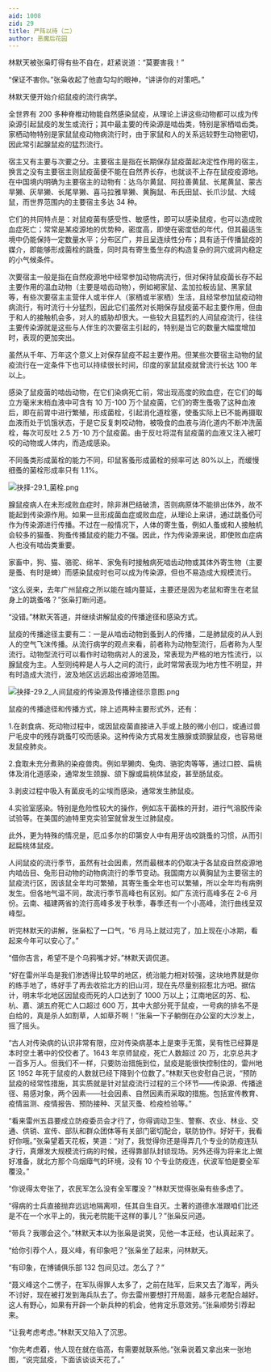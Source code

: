 ```yaml
---
aid: 1008
zid: 29
title: 严阵以待（二）
author: 恶魔后花园
---
```


林默天被张枭盯得有些不自在，赶紧说道：“莫要害我！”

“保证不害你。”张枭收起了他直勾勾的眼神，“讲讲你的对策吧。”

林默天便开始介绍鼠疫的流行病学。

全世界有 200 多种脊椎动物能自然感染鼠疫，从理论上讲这些动物都可以成为传染源引起鼠疫的发生或流行；其中最主要的传染源是啮齿类，特别是家栖啮齿类。家栖动物特别是家鼠鼠疫动物病流行时，由于家鼠和人的关系远较野生动物密切，因此常引起腺鼠疫的猛烈流行。

宿主又有主要与次要之分。主要宿主是指在长期保存鼠疫菌起决定性作用的宿主，换言之没有主要宿主则鼠疫菌便不能在自然界长存，也就谈不上存在鼠疫疫源地。在中国境内明确为主要宿主的动物有：达乌尔黄鼠、阿拉善黄鼠、长尾黄鼠、蒙古旱獭、灰旱獭、长尾旱獭、喜马拉雅旱獭、黄胸鼠、布氏田鼠、长爪沙鼠、大绒鼠，而世界范围内的主要宿主多达 34 种。

它们的共同特点是：对鼠疫菌有感受性、敏感性，即可以感染鼠疫，也可以造成败血症死亡；常常是某疫源地的优势种，密度高，即使在密度低的年代，但其最适生境中仍能保持一定数量水平；分布区广，并且呈连续性分布；具有适于传播鼠疫的媒介，即能够形成菌栓的跳蚤，同时具有寄生蚤生存的构造复杂的洞穴或洞内稳定的小气候条件。

次要宿主一般是指在自然疫源地中经常参加动物病流行，但对保持鼠疫菌长存不起主要作用的温血动物（主要是啮齿动物），例如褐家鼠、孟加拉板齿鼠、黑家鼠等，有些次要宿主主营伴人或半伴人（家栖或半家栖）生活，且经常参加鼠疫动物病流行，有时流行十分猛烈，因此它们虽然对长期保存鼠疫菌不起主要作用，但由于和人的接触机会多，对人的威胁却很大。一些较大且猛烈的人间鼠疫流行，往往主要传染源就是这些与人伴生的次要宿主引起的，特别是当它的数量大幅度增加时，表现的更加突出。

虽然从千年、万年这个意义上对保存鼠疫不起主要作用。但某些次要宿主动物的鼠疫流行在一定条件下也可以持续很长时间，印度的家鼠鼠疫就曾流行长达 100 年以上。

感染了鼠疫菌的啮齿动物，在它们染病死亡前，常出现高度的败血症，在它们的每立方毫米末梢血液中可含有 10 万-100 万个鼠疫菌，它们的寄生蚤吸了这种血液后，即在前胃中进行繁殖，形成菌栓，引起消化道栓塞，使蚤实际上已不能再摄取血液而处于饥饿状态，于是它反复刺咬动物，被吸食的血液与消化道内不断冲洗菌栓，每次可反吐 2.5 万-10 万个鼠疫菌。由于反吐将混有鼠疫菌的血液又注入被叮咬的动物或人体内，而造成感染。

不同蚤类形成菌栓的能力不同，印鼠客蚤形成菌栓的频率可达 80%以上，而缓慢细蚤的菌栓形成率只有 1.1%。

![抉择-29.1_菌栓.png](/1008/抉择-29.1_菌栓.png)

腺鼠疫病人在未形成败血症时，除非淋巴结破溃，否则病原体不能排出体外，故不能起到传染源作用。如果一旦形成菌血症或败血症，从理论上来讲，通过跳蚤仍可作为传染源进行传播。不过在一般情况下，人体的寄生蚤，例如人蚤或和人接触机会较多的猫蚤、狗蚤传播鼠疫的能力不强。因此，作为传染源来说，即使败血症病人也没有啮齿类重要。

家畜中，狗、猫、骆驼、绵羊、家兔有时接触病死啮齿动物或其体外寄生物（主要是蚤、有时是蜱）而感染鼠疫时也可以成为传染源，但也不易造成大规模流行。

“这么说来，去年广州鼠疫之所以能在城内蔓延，主要还是因为老鼠和寄生在老鼠身上的跳蚤咯？”张枭打断问道。

“没错。”林默天答道，并继续讲解鼠疫的传播途径和感染方式。

鼠疫的传播途径主要有二：一是从啮齿动物到蚤到人的传播，二是肺鼠疫的从人到人的空气飞沫传播。从流行病学的观点来看，前者称为动物型流行，后者称为人型流行。动物型流行可以看作时动物病对人的波及，常表现为严格的地方性流行，以腺鼠疫为主。人型则纯粹是人与人之间的流行，此时常常表现为地方性不明显，并有时造成大流行，波及地区远远超出疫源地范围。

![抉择-29.2_人间鼠疫的传染源及传播途径示意图.png](/1008/抉择-29.2_人间鼠疫的传染源及传播途径示意图.png)

鼠疫的传播途径和传播方式，除上述两种主要形式外，还有：

1.在剥食病、死动物过程中，或因鼠疫菌直接进入手或上肢的微小创口，或通过兽尸毛皮中的残存跳蚤叮咬而感染。这种传染方式易发生腋腺或颈腺鼠疫，也容易继发鼠疫肺炎。

2.食取未充分煮熟的染疫兽肉。例如旱獭肉、兔肉、骆驼肉等等，通过口腔、扁桃体及消化道感染，通常发生颈腺、颌下腺或扁桃体鼠疫，甚至肠鼠疫。

3.剥皮过程中吸入有菌皮毛的尘埃而感染，通常发生肺鼠疫。

4.实验室感染。特别是危险性较大的操作，例如冻干菌株的开封，进行气溶胶传染试验等。在美国的迪特里克实验室就曾发生过肺鼠疫。

此外，更为特殊的情况是，厄瓜多尔的印第安人中有用牙齿咬跳蚤的习惯，从而引起扁桃体鼠疫。

人间鼠疫的流行季节，虽然有社会因素，然而最根本的仍取决于各鼠疫自然疫源地内啮齿目、兔形目动物的动物病流行的季节变动。我国南方以黄胸鼠为主要宿主的鼠疫流行区，因该鼠全年均可繁殖，其寄生蚤全年也可以繁殖，所以全年均有病例发生。但各地气温不同，故流行季节高峰也有区别。如广东流行高峰多在 2-6 月份。云南、福建两省的流行高峰多发于秋季，春季还有一个小高峰，流行曲线呈双峰型。

听完林默天的讲解，张枭松了一口气，“6 月马上就过完了，加上现在小冰期，看起来今年可以安心了。”

“借你吉言，希望不是个乌鸦嘴才好。”林默天调侃道。

“好在雷州半岛是我们渗透得比较早的地区，统治能力相对较强，这块地界就是你的练手地了，练好手了再去收拾北方的旧山河，现在先尽量别招惹北方吧。据估计，明末华北地区因鼠疫而死的人口达到了 1000 万以上；江南地区的苏、松、杭、嘉、湖五府死亡人口超过 600 万，其中大部分死于鼠疫，一号病的排名不是白给的，真是杀人如割草，人如草芥啊！”张枭一下子躺倒在办公室的大沙发上，摇了摇头。

“古人对传染病的认识非常有限，应对传染病基本上是束手无策，吴有性已经算是本时空土著中的佼佼者了。1643 年京师鼠疫，死亡人数超过 20 万，北京总共才一百多万人。但我们不一样，只要防治措施到位，鼠疫是能很快控制住的，雷州地区 1952 年死于鼠疫的人数就已经下降到个位数了。”林默天也安慰自己说，“预防鼠疫的经常性措施，其实质就是针对鼠疫流行过程的三个环节——传染源、传播途径、易感对象，两个因素——社会因素、自然因素而采取的措施。包括宣传教育、疫情监测、疫情报告、预防接种、灭鼠灭蚤、检疫检验等。”

“看来雷州五县要成立防疫委员会才行了，你得调动卫生、警察、农业、林业、交通、供销、宣传、部队和群众团体等有关部门密切配合，联防协作。好好干，我看好你哦。”张枭望着天花板，笑道：“对了，我觉得你还是得弄几个专业的防疫连队才行，真爆发大规模流行病的时候，还得靠部队封锁现场。另外还得为将来北上做好准备，就北方那个乌烟瘴气的环境，没有 10 个专业防疫连，伏波军怕是要全军覆没。”

“你说得太夸张了，农民军怎么没有全军覆没？”林默天觉得张枭有些多虑了。

“得病的士兵直接抛弃远远地隔离呗，任其自生自灭。土著的道德水准跟咱们比还是不在一个水平上的，我元老院能干这样的事儿？”张枭反问道。

“带兵？我哪会这个。”林默天本以为张枭是说笑，见他一本正经，也认真起来了。

“给你引荐个人，聂义峰，有印象吧？”张枭坐了起来，问林默天。

“有印象，在博铺俱乐部 132 包间见过。怎么了？”

“聂义峰这个二愣子，在军队得罪人太多了，之前在陆军，后来又去了海军，两头不讨好，现在被打发到海兵队去了。你去雷州要想打开局面，越多元老配合越好。这人有野心，如果有开辟一个新兵种的机会，他肯定乐意效劳。”张枭顺势引荐起来。

“让我考虑考虑。”林默天又陷入了沉思。

“你先考虑着，他人现在就在临高，有需要就联系他。”张枭说着又拿出来一张地图，“说完鼠疫，下面该谈谈天花了。”
